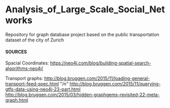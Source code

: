 # Analysis_of_Large_Scale_Social_Networks
Repository for graph database project based on the public transportation dataset of the city of Zurich

#### SOURCES

Spacial Coordinates:
https://neo4j.com/blog/building-spatial-search-algorithms-neo4j/

Transport graphs:
http://blog.bruggen.com/2015/11/loading-general-transport-feed-spec.html
"/n" http://blog.bruggen.com/2015/11/querying-gtfs-data-using-neo4j-23-part.html
http://blog.bruggen.com/2015/03/hidden-graphgems-revisited-22-meta-graph.html
